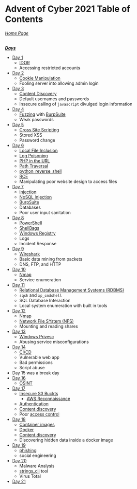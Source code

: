 # Advent of Cyber 2021 Table of Contents

###### [Home Page](https://tryhackme.com/room/adventofcyber3)

***<u>Days</u>***

- [Day 1](AoC-2021_Day01.md)
	- [IDOR](../../../knowledge-base/vulnerabilities/insecure_direct_object_reference-IDOR.md)
	- Accessing restricted accounts
- [Day 2](AoC-2021_Day02.md)
	- [Cookie Manipulation](../../../knowledge-base/vulnerabilities/cookie_manipulation.md)
	- Fooling server into allowing admin login
- [Day 3](AoC-2021_Day03.md)
	- [Content Discovery](../../../knowledge-base/concepts/web/content_discovery.md)
	- Default usernames and passwords
	- Insecure calling of `javascript` divulged login information
- [Day 4](AoC-2021_Day04.md)
	- [Fuzzing](../../../knowledge-base/concepts/fuzzing.md) with [BurpSuite](../../../tools_and_tricks/tools/red/BurpSuite.md)
	- Weak passwords
- [Day 5](AoC-2021_Day05.md)
	- [Cross Site Scripting](../../../knowledge-base/vulnerabilities/cross_site_scripting_xss.md)
	- Stored XSS
	- Password change
- [Day 6](AoC-2021_Day06.md)
	- [Local File Inclusion](../../../knowledge-base/vulnerabilities/local_file_inclusion_LFI.md)
	- [Log Poisoning](../../../knowledge-base/vulnerabilities/log_poisoning.md)
	- [PHP in the URL](../../../tools_and_tricks/tricks/php_in_url.md)
	- [Path Traversal](../../../knowledge-base/vulnerabilities/path_traversal.md)
	- [python_reverse_shell](../../../exploits/reverse_shells/python/python_reverse_shell.py)
	- [RCE](../../../knowledge-base/vulnerabilities/remote_code_execution_rce.md)
	- Manipulating poor website design to access files
- [Day 7](AoC-2021_Day07.md)
	- [injection](../../../knowledge-base/vulnerabilities/injection.md)
	- [NoSQL Injection](../../../knowledge-base/vulnerabilities/nosql_injection.md)
	- [BurpSuite](../../../tools_and_tricks/tools/red/BurpSuite.md)
	- Databases
	- Poor user input sanitation
- [Day 8](AoC-2021_Day08.md)
	- [PowerShell](../../../tools_and_tricks/cli_utilities/powershell.md)
	- [ShellBags](../../../knowledge-base/concepts/shellbags.md)
	- [Windows Registry](../../../knowledge-base/concepts/windows_registry.md)
	- Logs
	- Incident Response
- [Day 9](AoC-2021_Day09.md)
	- [Wireshark](../../../tools_and_tricks/tools/wireshark.md)
	- Basic data mining from packets
	- DNS, FTP, and HTTP
- [Day 10](AoC-2021_Day10.md)
	- [Nmap](../../../tools_and_tricks/tools/Nmap.md)
	- Service enumeration
- [Day 11](AoC-2021_Day11.md)
	- [Relational Database Management Systems (RDBMS)](../../../knowledge-base/concepts/sql_rdbms.md)
	- `sqsh` and `xp_cmdshell`
	- SQL Database Interaction
	- Local system enumeration with built in tools
- [Day 12](AoC-2021_Day12.md)
	- [Nmap](../../../tools_and_tricks/tools/Nmap.md)
	- [Network File SYstem (NFS)](../../../knowledge-base/concepts/network_file_system_nfs.md)
	- Mounting and reading shares
- [Day 13](AoC-2021_Day13.md)
	- [Windows Privesc](../../../knowledge-base/vulnerabilities/privesc.md#Windows)
	- Abusing service misconfigurations
- [Day 14](AoC-2021_Day14.md)
	- [CI/CD](../../../knowledge-base/concepts/cicd.md)
	- Vulnerable web app
	- Bad permissions
	- Script abuse
- Day 15 was a break day
- [Day 16](AoC-2021_Day16.md)
	- [OSINT](../../../knowledge-base/concepts/OSINT.md)
- [Day 17](AoC-2021_Day17.md)
	- [Insecure S3 Buckts](../../../knowledge-base/vulnerabilities/insecure_s3_bucket_access.md)
		- [AWS Reconnaissance](../../../knowledge-base/vulnerabilities/insecure_s3_bucket_access.md#Reconnaissance)
	- [Authentication](../../../knowledge-base/concepts/authentication.md)
	- [Content discovery](../../../knowledge-base/concepts/web/content_discovery.md)
	- Poor [access control](../../../knowledge-base/concepts/access_control.md)
- [Day 18](AoC-2021_Day18.md)
	- [Container images](../../../knowledge-base/vulnerabilities/container_images.md)
	- [Docker](../../../knowledge-base/concepts/docker.md)
	- [Content discovery](../../../knowledge-base/concepts/web/content_discovery.md)
	- Discovering hidden data inside a docker image
- [Day 19](AoC-2021_Day19.md)
	- [phishing](../../../knowledge-base/concepts/phishing.md)
	- social engineering
- [Day 20](AoC-2021_Day20.md)
	- Malware Analysis
	- [strings_cli](../../../tools_and_tricks/cli_utilities/strings_cli.md) tool
	- Virus Total
- [Day 21](AoC-2021_Day21.md)